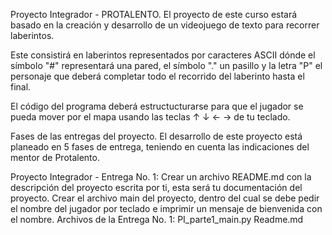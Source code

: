 Proyecto Integrador - PROTALENTO.
El proyecto de este curso estará basado en la creación y desarrollo de un videojuego de texto para recorrer laberintos.

Este consistirá en laberintos representados por caracteres ASCII dónde el símbolo "#" representará una pared, el símbolo "." un pasillo y la letra "P" el personaje que deberá completar todo el recorrido del laberinto hasta el final.

El código del programa deberá estructucturarse para que el jugador se pueda mover por el mapa usando las teclas ↑ ↓ ← → de tu teclado.

Fases de las entregas del proyecto.
El desarrollo de este proyecto está planeado en 5 fases de entrega, teniendo en cuenta las indicaciones del mentor de Protalento.

Proyecto Integrador - Entrega No. 1:
Crear un archivo README.md con la descripción del proyecto escrita por ti, esta será tu documentación del proyecto.
Crear el archivo main del proyecto, dentro del cual se debe pedir el nombre del jugador por teclado e imprimir un mensaje de bienvenida con el nombre.
Archivos de la Entrega No. 1:
PI_parte1_main.py
Readme.md
